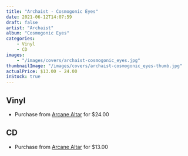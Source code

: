 ```yaml
---
title: "Archaist - Cosmogonic Eyes"
date: 2021-06-12T14:07:59
draft: false
artist: "Archaist"
album: "Cosmogonic Eyes"
categories:
    - Vinyl
    - CD
images:
    - "/images/covers/archaist-cosmogonic_eyes.jpg"
thumbnailImage: "/images/covers/archaist-cosmogonic_eyes-thumb.jpg"
actualPrice: $13.00 - 24.00
inStock: true
---
```


## Vinyl
* Purchase from [Arcane Altar](https://arcanealtar.bigcartel.com/product/archaist-cosmogonic-eyes-12-lp) for $24.00
## CD
* Purchase from [Arcane Altar](https://arcanealtar.bigcartel.com/product/archaist-cosmogonic-eyes-cd) for $13.00
